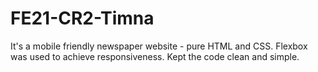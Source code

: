 # FE21-CR2-Timna

It's a mobile friendly newspaper website - pure HTML and CSS.
Flexbox was used to achieve responsiveness.
Kept the code clean and simple.
